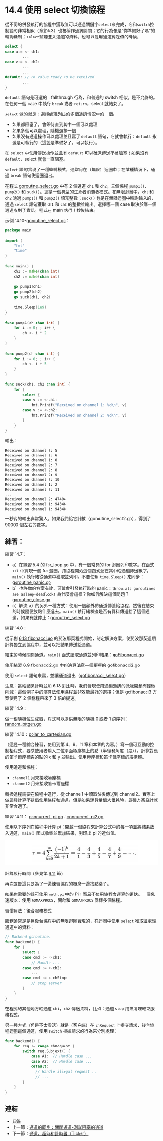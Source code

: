 # 14.4 使用 select 切換協程

從不同的併發執行的協程中獲取值可以通過關鍵字`select`來完成，它和`switch`控制語句非常相似（章節5.3）也被稱作通訊開關；它的行為像是“你準備好了嗎”的輪詢機制；`select`監聽進入通道的資料，也可以是用通道傳送值的時候。

```go
select {
case u:= <- ch1:
        ...
case v:= <- ch2:
        ...
        ...
default: // no value ready to be received
        ...
}
```

`default` 語句是可選的；fallthrough 行為，和普通的 switch 相似，是不允許的。在任何一個 case 中執行 `break` 或者 `return`，select 就結束了。

`select` 做的就是：選擇處理列出的多個通訊情況中的一個。

- 如果都阻塞了，會等待直到其中一個可以處理
- 如果多個可以處理，隨機選擇一個
- 如果沒有通道操作可以處理並且寫了 `default` 語句，它就會執行：`default` 永遠是可執行的（這就是準備好了，可以執行）。

在 `select` 中使用傳送操作並且有 `default` 可以確保傳送不被阻塞！如果沒有 `default`，select 就會一直阻塞。

`select` 語句實現了一種監聽模式，通常用在（無限）迴圈中；在某種情況下，通過 `break` 語句使迴圈退出。

在程式 [goroutine_select.go](examples/chapter_14/goroutine_select.go) 中有 2 個通道 `ch1` 和 `ch2`，三個協程 `pump1()`、`pump2()` 和 `suck()`。這是一個典型的生產者消費者模式。在無限迴圈中，`ch1` 和 `ch2` 通過 `pump1()` 和 `pump2()` 填充整數；`suck()` 也是在無限迴圈中輪詢輸入的，通過 `select` 語句獲取 `ch1` 和 `ch2` 的整數並輸出。選擇哪一個 case 取決於哪一個通道收到了資訊。程式在 main 執行 1 秒後結束。

示例 14.10-[goroutine_select.go](examples/chapter_14/goroutine_select.go)：

```go
package main

import (
	"fmt"
	"time"
)

func main() {
	ch1 := make(chan int)
	ch2 := make(chan int)

	go pump1(ch1)
	go pump2(ch2)
	go suck(ch1, ch2)

	time.Sleep(1e9)
}

func pump1(ch chan int) {
	for i := 0; ; i++ {
		ch <- i * 2
	}
}

func pump2(ch chan int) {
	for i := 0; ; i++ {
		ch <- i + 5
	}
}

func suck(ch1, ch2 chan int) {
	for {
		select {
		case v := <-ch1:
			fmt.Printf("Received on channel 1: %d\n", v)
		case v := <-ch2:
			fmt.Printf("Received on channel 2: %d\n", v)
		}
	}
}
```

輸出：

```
Received on channel 2: 5
Received on channel 2: 6
Received on channel 1: 0
Received on channel 2: 7
Received on channel 2: 8
Received on channel 2: 9
Received on channel 2: 10
Received on channel 1: 2
Received on channel 2: 11
...
Received on channel 2: 47404
Received on channel 1: 94346
Received on channel 1: 94348
```

一秒內的輸出非常驚人，如果我們給它計數（goroutine_select2.go），得到了 90000 個左右的數字。

## 練習：

練習 14.7：

- a）在練習 5.4 的 for_loop.go 中，有一個常見的 for 迴圈列印數字。在函式 `tel` 中實現一個 for 迴圈，用協程開始這個函式並在其中給通道傳送數字。`main()` 執行緒從通道中獲取並列印。不要使用 `time.Sleep()` 來同步：[goroutine_panic.go](exercises/chapter_14/goroutine_panic.go)
- b）也許你的方案有效，可能會引發執行時的 panic：`throw:all goroutines are asleep-deadlock!` 為什麼會這樣？你如何解決這個問題？[goroutine_close.go](exercises/chapter_14/goroutine_close.go)
- c）解決 a）的另外一種方式：使用一個額外的通道傳遞給協程，然後在結束的時候隨便放點什麼進去。`main()` 執行緒檢查是否有資料傳送給了這個通道，如果有就停止：[goroutine_select.go](exercises/chapter_14/goroutine_select.go)


練習 14.8：

從示例 [6.13 fibonacci.go](examples/chapter_6/fibonacci.go) 的斐波那契程式開始，制定解決方案，使斐波那契週期計算獨立到協程中，並可以把結果傳送給通道。

結束的時候關閉通道。`main()` 函式讀取通道並列印結果：[goFibonacci.go](exercises/chapter_14/gofibonacci.go)

使用練習 [6.9 fibonacci2.go](exercises/chapter_6/fibonacci2.go) 中的演算法寫一個更短的 [gofibonacci2.go](exercises/chapter_14/gofibonacci2.go)

使用 `select` 語句來寫，並讓通道退出（[gofibonacci_select.go](exercises/chapter_14/gofibonacci_select.go)）

注意：當給結果計時並和 6.13 對比時，我們發現使用通道通訊的效能開銷有輕微削減；這個例子中的演算法使用協程並非效能最好的選擇；但是 [gofibonacci3](exercises/chapter_14/gofibonacci3.go) 方案使用了 2 個協程帶來了 3 倍的提速。


練習 14.9：

做一個隨機位生成器，程式可以提供無限的隨機 0 或者 1 的序列：[random_bitgen.go](exercises/chapter_14/random_bitgen.go)

練習 14.10：[polar_to_cartesian.go](exercises/chapter_14/polar_to_cartesian.go)

（這是一種綜合練習，使用到第 4、9、11 章和本章的內容。）寫一個可互動的控制枱程式，要求使用者輸入二位平面極座標上的點（半徑和角度（度））。計算對應的笛卡爾座標系的點的 x 和 y 並輸出。使用極座標和笛卡爾座標的結構體。

使用通道和協程：

- `channel1` 用來接收極座標
- `channel2` 用來接收笛卡爾座標

轉換過程需要在協程中進行，從 channel1 中讀取然後傳送到 channel2。實際上做這種計算不提倡使用協程和通道，但是如果運算量很大很耗時，這種方案設計就非常合適了。

練習 14.11： [concurrent_pi.go](exercises/chapter_14/concurrent_pi.go) / [concurrent_pi2.go](exercises/chapter_14/concurrent_pi2.go)

使用以下序列在協程中計算 pi：開啟一個協程來計算公式中的每一項並將結果放入通道，`main()` 函式收集並累加結果，列印出 pi 的近似值。

![](images/14.4_piseries.png?raw=true)

計算執行時間（參見第 [6.11](6.11.md) 節）

再次宣告這只是為了一邊練習協程的概念一邊找點樂子。

如果你需要的話可使用 `math.pi` 中的 Pi；而且不使用協程會運算的更快。一個急速版本：使用 `GOMAXPROCS`，開啟和 `GOMAXPROCS` 同樣多個協程。

習慣用法：後台服務模式

服務通常是是用後台協程中的無限迴圈實現的，在迴圈中使用 `select` 獲取並處理通道中的資料：

```go
// Backend goroutine.
func backend() {
	for {
		select {
		case cmd := <-ch1:
			// Handle ...
		case cmd := <-ch2:
			...
		case cmd := <-chStop:
			// stop server
		}
	}
}
```

在程式的其他地方給通道 `ch1`，`ch2` 傳送資料，比如：通道 `stop` 用來清理結束服務程式。

另一種方式（但是不太靈活）就是（客户端）在 `chRequest` 上提交請求，後台協程迴圈這個通道，使用 `switch` 根據請求的行為來分別處理：

```go
func backend() {
	for req := range chRequest {
		switch req.Subjext() {
			case A1:  // Handle case ...
			case A2:  // Handle case ...
			default:
			  // Handle illegal request ..
			  // ...
		}
	}
}
```

## 連結

- [目錄](directory.md)
- 上一節：[通道的同步：關閉通道-測試阻塞的通道](14.3.md)
- 下一節：[通道，超時和計時器（Ticker）](14.5.md)
